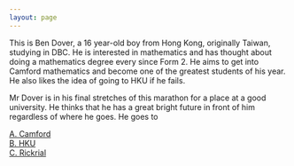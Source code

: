 ```yaml
---
layout: page
---
```


This is Ben Dover, a 16 year-old boy from Hong Kong, originally Taiwan, studying in DBC. He is interested in mathematics and has thought about doing a mathematics degree every since Form 2. He aims to get into Camford mathematics and become one of the greatest students of his year. He also likes the idea of going to HKU if he fails.

Mr Dover is in his final stretches of this marathon for a place at a good university. He thinks that he has a great bright future in front of him regardless of where he goes. He goes to

[A. Camford](/bendover/camford.html) \
[B. HKU](/bendover/hku.html)\
[C. Rickrial](/bendover/rickrial.html)